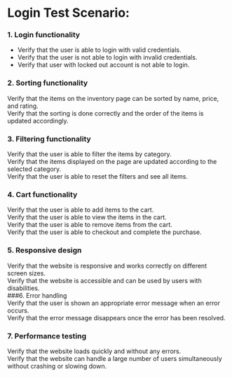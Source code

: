 # Login Test Scenario:

### 1. Login functionality  
+ Verify that the user is able to login with valid credentials.  
+ Verify that the user is not able to login with invalid credentials. 
+ Verify that user with locked out account is not able to login.
### 2. Sorting functionality  
Verify that the items on the inventory page can be sorted by name, price, and rating.  
Verify that the sorting is done correctly and the order of the items is updated accordingly.  
### 3. Filtering functionality  
Verify that the user is able to filter the items by category.  
Verify that the items displayed on the page are updated according to the selected category.  
Verify that the user is able to reset the filters and see all items.  
### 4. Cart functionality  
Verify that the user is able to add items to the cart.  
Verify that the user is able to view the items in the cart.    
Verify that the user is able to remove items from the cart.  
Verify that the user is able to checkout and complete the purchase.  
### 5. Responsive design  
Verify that the website is responsive and works correctly on different screen sizes.  
Verify that the website is accessible and can be used by users with disabilities.  
###6. Error handling  
Verify that the user is shown an appropriate error message when an error occurs.  
Verify that the error message disappears once the error has been resolved.  
### 7. Performance testing   
Verify that the website loads quickly and without any errors.  
Verify that the website can handle a large number of users simultaneously without crashing or slowing down.  
